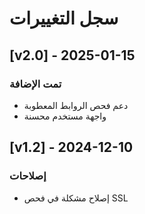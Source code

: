 # سجل التغييرات

## [v2.0] - 2025-01-15
### تمت الإضافة
- دعم فحص الروابط المعطوبة
- واجهة مستخدم محسنة

## [v1.2] - 2024-12-10
### إصلاحات
- إصلاح مشكلة في فحص SSL
